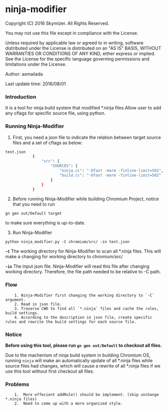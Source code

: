 # ninja-modifier
 Copyright (C) 2016 Skymizer. All Rights Reserved.

 You may not use this file except in compliance with the License.


 Unless required by applicable law or agreed to in writing, software
 distributed under the License is distributed on an "AS IS" BASIS,
 WITHOUT WARRANTIES OR CONDITIONS OF ANY KIND, either express or implied.
 See the License for the specific language governing permissions and
 limitations under the License.
 
 Author: asmailada
 
 Last update time: 2016/08/01

### Introduction

 It is a tool for ninja build system that modified *.ninja files.Allow user to add any cflags for specific source file, using python.

### Running Ninja-Modifier

1. First, you need a json file to indicate the relation between target source files and a  set of cflags as below:
		
```sh		
test.json
			{
			    "src": {
			        "SOURCES": {
			            "ninja.cc": "-Ofast -marm -finline-limit=501",
			            "build.cc": "-Ofast -marm -finline-limit=502"
			        }
			    }
			}
```

2. Before running Ninja-Modifier while building Chromium Project, notice that you need to run 

`
gn gen out/Default target
`

to make sure everything is up-to-date.


3. Run Ninja-Modifier 

`
python ninja_modifier.py -C chromium/src/ -in test.json
`

**`-C`**	The working directory for Ninja-Modifier to scan all *.ninja files. This will make a changing for working directory to chromium/src/

**`-in`**	The input json file. Ninja-Modifier will read this file after changing working directory. Therefore, the file path needed to be relative to -C path.


### Flow
		1. Ninja-Modifier first changing the working directory to `-C` argument.
		2. Read in json file.
		3. Traverse CWD to find all `*.ninja` files and cache the rules, build settings.
		4. According to the description in json file, create specific rules and rewrite the build settings for each source file.

### Notice

**Before using this tool, please run `gn gen out/Default` to checkout all files.**

Due to the machenism of ninja build system in building Chromium OS, running `ninja` will make an automatically update of all *.ninja files while source files had changes, which will cause a rewrite of all *.ninja files if we use this tool without first checkout all files.


### Problems
		1.  More effecient addRule() should be implement. (skip unchange *.ninja files)
		2.  Need to come up with a more organized style.
